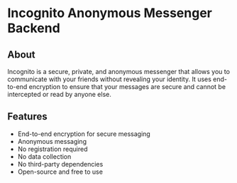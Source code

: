 # Incognito Anonymous Messenger Backend

## About

Incognito is a secure, private, and anonymous messenger that allows you to communicate with your friends without revealing your identity. It uses end-to-end encryption to ensure that your messages are secure and cannot be intercepted or read by anyone else.

## Features

- End-to-end encryption for secure messaging
- Anonymous messaging
- No registration required
- No data collection
- No third-party dependencies
- Open-source and free to use
